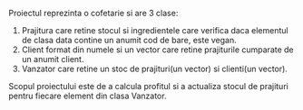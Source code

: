 Proiectul reprezinta o cofetarie si are 3 clase: 
1. Prajitura care retine stocul si ingredientele care verifica daca elementul de clasa data  contine un anumit cod de bare, este vegan.
2. Client format din  numele si un  vector care retine prajiturile cumparate de un anumit client.
3. Vanzator care retine un stoc de prajituri(un vector) si clienti(un vector).

Scopul proiectului este de a calcula profitul si a actualiza stocul de prajituri pentru fiecare element din clasa Vanzator.
